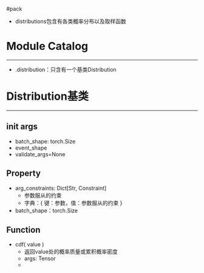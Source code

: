 
#pack 

- distributions包含有各类概率分布以及取样函数

# Module Catalog
---
- .distribution：只含有一个基类Distribution







# Distribution基类
---
## init args
- batch_shape: torch.Size
- event_shape
- validate_args=None

## Property
- arg_constraints: Dict[Str, Constraint]
	- 参数服从的约束
	- 字典：{ 键：参数，值：参数服从的约束 }
- batch_shape：torch.Size


## Function
- cdf( value )
	- 返回value处的概率质量或累积概率密度
	- args: Tensor
	- 
